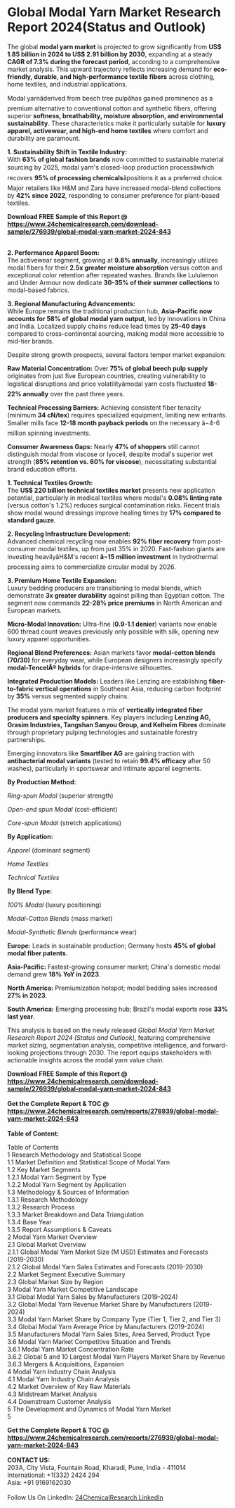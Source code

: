 <h1>Global Modal Yarn Market Research Report 2024(Status and Outlook)</h1><p>The global <strong>modal yarn market</strong> is projected to grow significantly from <strong>US$ 1.85 billion in 2024 to US$ 2.91 billion by 2030</strong>, expanding at a steady <strong>CAGR of 7.3% during the forecast period</strong>, according to a comprehensive market analysis. This upward trajectory reflects increasing demand for <strong>eco-friendly, durable, and high-performance textile fibers</strong> across clothing, home textiles, and industrial applications.</p><p>Modal yarnâderived from beech tree pulpâhas gained prominence as a premium alternative to conventional cotton and synthetic fibers, offering superior <strong>softness, breathability, moisture absorption, and environmental sustainability</strong>. These characteristics make it particularly suitable for <strong>luxury apparel, activewear, and high-end home textiles</strong> where comfort and durability are paramount.</p><p><strong>1. Sustainability Shift in Textile Industry:</strong><br>
With <strong>63% of global fashion brands</strong> now committed to sustainable material sourcing by 2025, modal yarn's closed-loop production processâwhich recovers <strong>95% of processing chemicals</strong>âpositions it as a preferred choice. Major retailers like H&amp;M and Zara have increased modal-blend collections by <strong>42% since 2022</strong>, responding to consumer preference for plant-based textiles.</p><div><b>Download FREE Sample of this Report @ 
            <a href="https://www.24chemicalresearch.com/download-sample/276939/global-modal-yarn-market-2024-843">
            https://www.24chemicalresearch.com/download-sample/276939/global-modal-yarn-market-2024-843</a></b></div><br><p><strong>2. Performance Apparel Boom:</strong><br>
The activewear segment, growing at <strong>9.8% annually</strong>, increasingly utilizes modal fibers for their <strong>2.5x greater moisture absorption</strong> versus cotton and exceptional color retention after repeated washes. Brands like Lululemon and Under Armour now dedicate <strong>30-35% of their summer collections</strong> to modal-based fabrics.</p><p><strong>3. Regional Manufacturing Advancements:</strong><br>
While Europe remains the traditional production hub, <strong>Asia-Pacific now accounts for 58% of global modal yarn output</strong>, led by innovations in China and India. Localized supply chains reduce lead times by <strong>25-40 days</strong> compared to cross-continental sourcing, making modal more accessible to mid-tier brands.</p><p>Despite strong growth prospects, several factors temper market expansion:</p><p><strong>Raw Material Concentration:</strong> Over <strong>75% of global beech pulp supply</strong> originates from just five European countries, creating vulnerability to logistical disruptions and price volatilityâmodal yarn costs fluctuated <strong>18-22% annually</strong> over the past three years.</p><p><strong>Technical Processing Barriers:</strong> Achieving consistent fiber tenacity (minimum <strong>34 cN/tex</strong>) requires specialized equipment, limiting new entrants. Smaller mills face <strong>12-18 month payback periods</strong> on the necessary â¬4-6 million spinning investments.</p><p><strong>Consumer Awareness Gaps:</strong> Nearly <strong>47% of shoppers</strong> still cannot distinguish modal from viscose or lyocell, despite modal's superior wet strength (<strong>85% retention vs. 60% for viscose</strong>), necessitating substantial brand education efforts.</p><p><strong>1. Technical Textiles Growth:</strong><br>
The <strong>US$ 220 billion technical textiles market</strong> presents new application potential, particularly in medical textiles where modal's <strong>0.08% linting rate</strong> (versus cotton's 1.2%) reduces surgical contamination risks. Recent trials show modal wound dressings improve healing times by <strong>17% compared to standard gauze</strong>.</p><p><strong>2. Recycling Infrastructure Development:</strong><br>
Advanced chemical recycling now enables <strong>92% fiber recovery</strong> from post-consumer modal textiles, up from just 35% in 2020. Fast-fashion giants are investing heavilyâH&amp;M's recent <strong>â¬15 million investment</strong> in hydrothermal processing aims to commercialize circular modal by 2026.</p><p><strong>3. Premium Home Textile Expansion:</strong><br>
Luxury bedding producers are transitioning to modal blends, which demonstrate <strong>3x greater durability</strong> against pilling than Egyptian cotton. The segment now commands <strong>22-28% price premiums</strong> in North American and European markets.</p><p><strong>Micro-Modal Innovation:</strong> Ultra-fine (<strong>0.9-1.1 denier</strong>) variants now enable 600 thread count weaves previously only possible with silk, opening new luxury apparel opportunities.</p><p><strong>Regional Blend Preferences:</strong> Asian markets favor <strong>modal-cotton blends (70/30)</strong> for everyday wear, while European designers increasingly specify <strong>modal-TencelÂ® hybrids</strong> for drape-intensive silhouettes.</p><p><strong>Integrated Production Models:</strong> Leaders like Lenzing are establishing <strong>fiber-to-fabric vertical operations</strong> in Southeast Asia, reducing carbon footprint by <strong>35%</strong> versus segmented supply chains.</p><p>The modal yarn market features a mix of <strong>vertically integrated fiber producers and specialty spinners</strong>. Key players including <strong>Lenzing AG, Grasim Industries, Tangshan Sanyou Group, and Kelheim Fibres</strong> dominate through proprietary pulping technologies and sustainable forestry partnerships.</p><p>Emerging innovators like <strong>Smartfiber AG</strong> are gaining traction with <strong>antibacterial modal variants</strong> (tested to retain <strong>99.4% efficacy</strong> after 50 washes), particularly in sportswear and intimate apparel segments.</p><p><strong>By Production Method:</strong></p><p><em>Ring-spun Modal</em> (superior strength)</p><p><em>Open-end spun Modal</em> (cost-efficient)</p><p><em>Core-spun Modal</em> (stretch applications)</p><p><strong>By Application:</strong></p><p><em>Apparel</em> (dominant segment)</p><p><em>Home Textiles</em></p><p><em>Technical Textiles</em></p><p><strong>By Blend Type:</strong></p><p><em>100% Modal</em> (luxury positioning)</p><p><em>Modal-Cotton Blends</em> (mass market)</p><p><em>Modal-Synthetic Blends</em> (performance wear)</p><p><strong>Europe:</strong> Leads in sustainable production; Germany hosts <strong>45% of global modal fiber patents</strong>.</p><p><strong>Asia-Pacific:</strong> Fastest-growing consumer market; China's domestic modal demand grew <strong>18% YoY in 2023</strong>.</p><p><strong>North America:</strong> Premiumization hotspot; modal bedding sales increased <strong>27% in 2023</strong>.</p><p><strong>South America:</strong> Emerging processing hub; Brazil's modal exports rose <strong>33% last year</strong>.</p><p>This analysis is based on the newly released <em>Global Modal Yarn Market Research Report 2024 (Status and Outlook)</em>, featuring comprehensive market sizing, segmentation analysis, competitive intelligence, and forward-looking projections through 2030. The report equips stakeholders with actionable insights across the modal yarn value chain.</p><div><b>Download FREE Sample of this Report @ 
            <a href="https://www.24chemicalresearch.com/download-sample/276939/global-modal-yarn-market-2024-843">
            https://www.24chemicalresearch.com/download-sample/276939/global-modal-yarn-market-2024-843</a></b></div><br><div><b>Get the Complete Report & TOC @ 
            <a href="https://www.24chemicalresearch.com/reports/276939/global-modal-yarn-market-2024-843">
            https://www.24chemicalresearch.com/reports/276939/global-modal-yarn-market-2024-843</a></b></div><br>
            <b>Table of Content:</b><p>Table of Contents<br />
1 Research Methodology and Statistical Scope<br />
1.1 Market Definition and Statistical Scope of Modal Yarn<br />
1.2 Key Market Segments<br />
1.2.1 Modal Yarn Segment by Type<br />
1.2.2 Modal Yarn Segment by Application<br />
1.3 Methodology & Sources of Information<br />
1.3.1 Research Methodology<br />
1.3.2 Research Process<br />
1.3.3 Market Breakdown and Data Triangulation<br />
1.3.4 Base Year<br />
1.3.5 Report Assumptions & Caveats<br />
2 Modal Yarn Market Overview<br />
2.1 Global Market Overview<br />
2.1.1 Global Modal Yarn Market Size (M USD) Estimates and Forecasts (2019-2030)<br />
2.1.2 Global Modal Yarn Sales Estimates and Forecasts (2019-2030)<br />
2.2 Market Segment Executive Summary<br />
2.3 Global Market Size by Region<br />
3 Modal Yarn Market Competitive Landscape<br />
3.1 Global Modal Yarn Sales by Manufacturers (2019-2024)<br />
3.2 Global Modal Yarn Revenue Market Share by Manufacturers (2019-2024)<br />
3.3 Modal Yarn Market Share by Company Type (Tier 1, Tier 2, and Tier 3)<br />
3.4 Global Modal Yarn Average Price by Manufacturers (2019-2024)<br />
3.5 Manufacturers Modal Yarn Sales Sites, Area Served, Product Type<br />
3.6 Modal Yarn Market Competitive Situation and Trends<br />
3.6.1 Modal Yarn Market Concentration Rate<br />
3.6.2 Global 5 and 10 Largest Modal Yarn Players Market Share by Revenue<br />
3.6.3 Mergers & Acquisitions, Expansion<br />
4 Modal Yarn Industry Chain Analysis<br />
4.1 Modal Yarn Industry Chain Analysis<br />
4.2 Market Overview of Key Raw Materials<br />
4.3 Midstream Market Analysis<br />
4.4 Downstream Customer Analysis<br />
5 The Development and Dynamics of Modal Yarn Market <br />
5</p><div><b>Get the Complete Report & TOC @ 
            <a href="https://www.24chemicalresearch.com/reports/276939/global-modal-yarn-market-2024-843">
            https://www.24chemicalresearch.com/reports/276939/global-modal-yarn-market-2024-843</a></b></div><br><b>CONTACT US:</b><br>
            203A, City Vista, Fountain Road, Kharadi, Pune, India - 411014<br>
            International: +1(332) 2424 294<br>
            Asia: +91 9169162030 <br><br>
            Follow Us On LinkedIn: <a href="https://www.linkedin.com/company/24chemicalresearch/">24ChemicalResearch LinkedIn</a>